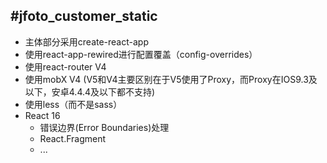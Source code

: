 #jfoto_customer_static
----
* 主体部分采用create-react-app
* 使用react-app-rewired进行配置覆盖（config-overrides）
* 使用react-router V4
* 使用mobX V4 (V5和V4主要区别在于V5使用了Proxy，而Proxy在IOS9.3及以下，安卓4.4.4及以下都不支持)
* 使用less（而不是sass）
* React 16
    * 错误边界(Error Boundaries)处理
    * React.Fragment
    * ...



